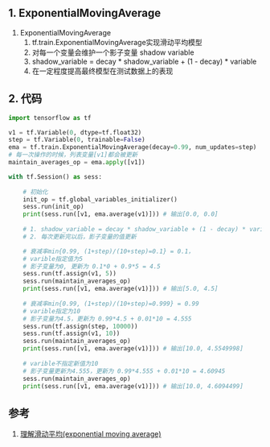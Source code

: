 
## 1. ExponentialMovingAverage

1. ExponentialMovingAverage
    1. tf.train.ExponentialMovingAverage实现滑动平均模型
    2. 对每一个变量会维护一个影子变量 shadow variable
    3. shadow_variable = decay * shadow_variable + (1 - decay) * variable
    4. 在一定程度提高最终模型在测试数据上的表现

## 2. 代码

```py
import tensorflow as tf

v1 = tf.Variable(0, dtype=tf.float32)
step = tf.Variable(0, trainable=False)
ema = tf.train.ExponentialMovingAverage(decay=0.99, num_updates=step)
# 每一次操作的时候，列表变量[v1]都会被更新
maintain_averages_op = ema.apply([v1]) 

with tf.Session() as sess:
    
    # 初始化
    init_op = tf.global_variables_initializer()
    sess.run(init_op)
    print(sess.run([v1, ema.average(v1)])) # 输出[0.0, 0.0]
    
    # 1. shadow_variable = decay * shadow_variable + (1 - decay) * variable
    # 2. 每次更新完以后，影子变量的值更新

    # 衰减率min{0.99, (1+step)/(10+step)=0.1} = 0.1，
    # varible指定值为5
    # 影子变量为0, 更新为 0.1*0 + 0.9*5 = 4.5
    sess.run(tf.assign(v1, 5))
    sess.run(maintain_averages_op)
    print(sess.run([v1, ema.average(v1)])) # 输出[5.0, 4.5]
    
    # 衰减率min{0.99, (1+step)/(10+step)=0.999} = 0.99
    # varible指定为10
    # 影子变量为4.5，更新为 0.99*4.5 + 0.01*10 = 4.555
    sess.run(tf.assign(step, 10000))  
    sess.run(tf.assign(v1, 10))
    sess.run(maintain_averages_op)
    print(sess.run([v1, ema.average(v1)])) # 输出[10.0, 4.5549998]
    
    # varible不指定新值为10
    # 影子变量更新为4.555，更新为 0.99*4.555 + 0.01*10 = 4.60945
    sess.run(maintain_averages_op)
    print(sess.run([v1, ema.average(v1)])) # 输出[10.0, 4.6094499]
```

## 参考

1. [理解滑动平均(exponential moving average)](https://www.cnblogs.com/wuliytTaotao/p/9479958.html)